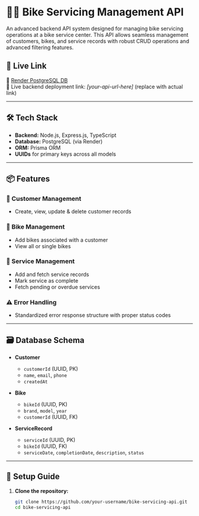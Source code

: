 # 🚴‍♂️ Bike Servicing Management API

An advanced backend API system designed for managing bike servicing operations at a bike service center. This API allows seamless management of customers, bikes, and service records with robust CRUD operations and advanced filtering features.

## 🔗 Live Link
🔹 [Render PostgreSQL DB](https://render.com/)  
🔹 Live backend deployment link: _[your-api-url-here]_ (replace with actual link)

---

## 🛠 Tech Stack

- **Backend:** Node.js, Express.js, TypeScript
- **Database:** PostgreSQL (via Render)
- **ORM:** Prisma ORM
- **UUIDs** for primary keys across all models

---

## 📦 Features

### 👥 Customer Management
- Create, view, update & delete customer records

### 🛵 Bike Management
- Add bikes associated with a customer
- View all or single bikes

### 🧰 Service Management
- Add and fetch service records
- Mark service as complete
- Fetch pending or overdue services

### ⚠️ Error Handling
- Standardized error response structure with proper status codes

---

## 🗃️ Database Schema

- **Customer**
  - `customerId` (UUID, PK)
  - `name`, `email`, `phone`
  - `createdAt`

- **Bike**
  - `bikeId` (UUID, PK)
  - `brand`, `model`, `year`
  - `customerId` (UUID, FK)

- **ServiceRecord**
  - `serviceId` (UUID, PK)
  - `bikeId` (UUID, FK)
  - `serviceDate`, `completionDate`, `description`, `status`

---

## 📂 Setup Guide

1. **Clone the repository:**
   ```bash
   git clone https://github.com/your-username/bike-servicing-api.git
   cd bike-servicing-api
